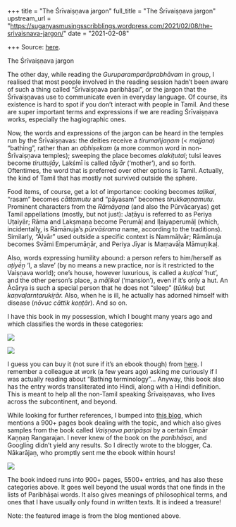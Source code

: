+++
title = "The Śrīvaiṣṇava jargon"
full_title = "The Śrīvaiṣṇava jargon"
upstream_url = "https://suganyasmusingsscribblings.wordpress.com/2021/02/08/the-srivaisnava-jargon/"
date = "2021-02-08"

+++
Source: [here](https://suganyasmusingsscribblings.wordpress.com/2021/02/08/the-srivaisnava-jargon/).

The Śrīvaiṣṇava jargon

The other day, while reading the *Guruparamparāprabhāvam* in group, I realised that most people involved in the reading session hadn’t been aware of such a thing called “Śrīvaiṣṇava paribhāṣai”, or the jargon that the Śrīvaiṣṇavas use to communicate even in everyday language. Of course, its existence is hard to spot if you don’t interact with people in Tamil. And these are super important terms and expressions if we are reading Śrīvaiṣṇava works, especially the hagiographic ones.

Now, the words and expressions of the jargon can be heard in the temples run by the Śrīvaiṣṇavas: the deities receive a *tirumañjaṉam* (\< *majjana*) “bathing”, rather than an *abhiṣekam* (a more common word in non-Śrīvaiṣṇava temples); sweeping the place becomes *alakiṭutal*; tulsi leaves become *tiruttuḻāy*, Lakśmī is called *tāyār* (‘mother’), and so forth. Oftentimes, the word that is preferred over other options is Tamil. Actually, the kind of Tamil that has mostly not survived outside the sphere.

Food items, of course, get a lot of importance: cooking becomes *taḷikai*, “rasam” becomes *cāttamutu* and “pāyasam” becomes *tirukkaṇṇamutu*. Prominent characters from the *Rāmāyaṇa* (and also the Pūrvācaryas) get Tamil appellations (mostly, but not just): Jaṭāyu is referred to as Periya Uṭaiyār; Rāma and Lakṣmaṇa become Perumāḷ and Iḷaiyaperumāḷ (which, incidentally, is Rāmānuja’s *pūrvāśrama* name, according to the traditions). Similarly, “Āḻvār” used outside a specific context is Nammāḻvār; Rāmānuja becomes Svāmi Emperumāṉār, and Periya Jīyar is Maṃavāḷa Māmuṉikaḷ.

Also, words expressing humility abound: a person refers to him/herself as *aṭiyēṉ* ‘I, a slave’ (by no means a new practice, nor is it restricted to the Vaiṣṇava world); one’s house, however luxurious, is called a *kuṭicai* ‘hut’, and the other person’s place, a *māḷikai* (‘mansion’), even if it’s only a hut. An Ācārya is such a special person that he does not “sleep” (*tūṅku*) but *kaṇvaḷarntarukiṟār.* Also, when he is ill, he actually has adorned himself with disease (*nōvuc cāttik koṇṭār*). And so on.

I have this book in my possession, which I bought many years ago and which classifies the words in these categories:

![](https://suganyasmusingsscribblings.files.wordpress.com/2021/02/img_20210208_0950332.jpg?w=1024)

![](https://suganyasmusingsscribblings.files.wordpress.com/2021/02/img_20210208_0950412.jpg?w=1024)

I guess you can buy it (not sure if it’s an ebook though) from [here](https://www.instamojo.com/srivaishnavasri/sri-vaishnava-paribasha-paribhaashaa-paribaa/?ref=store). I remember a colleague at work (a few years ago) asking me curiously if I was actually reading about “Bathing terminology”… Anyway, this book also has the entry words transliterated into Hindi, along with a Hindi definition. This is meant to help all the non-Tamil speaking Śrīvaiṣṇavas, who lives across the subcontinent, and beyond.

While looking for further references, I bumped into [this blog](https://tamilandvedas.com/tag/வைஷ்ணவ-பரிபாஷை/), which mentions a 900+ pages book dealing with the topic, and which also gives samples from the book called *Vaiṣṇava paripāṣai* by a certain Empār Kaṇṇaṉ Rangarajan. I never knew of the book on the *paribhāṣai*, and Googling didn’t yield any results. So I directly wrote to the blogger, Ca. Nākarājaṉ, who promptly sent me the ebook within hours!

![](https://suganyasmusingsscribblings.files.wordpress.com/2021/02/screenshot-2021-02-08-at-2.45.13-pm.png?w=979)

The book indeed runs into 900+ pages, 5500+ entries, and has also these categories above. It goes well beyond the usual words that one finds in the lists of Paribhāṣai words. It also gives meanings of philosophical terms, and ones that I have usually only found in written texts. It is indeed a treasure!

Note: the featured image is from the blog mentioned above.
